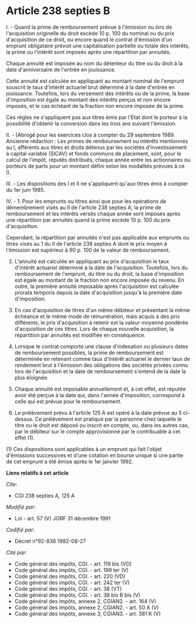 # Article 238 septies B

I. - Quand la prime de remboursement prévue à l'émission ou lors de l'acquisition originelle du droit excède 10 p. 100 du
nominal ou du prix d'acquisition de ce droit, ou encore quand le contrat d'émission d'un emprunt obligataire prévoit une
capitalisation partielle ou totale des intérêts, la prime ou l'intérêt sont imposés après une répartition par annuités.

Chaque annuité est imposée au nom du détenteur du titre ou du droit à la date d'anniversaire de l'entrée en jouissance.

Cette annuité est calculée en appliquant au montant nominal de l'emprunt souscrit le taux d'intérêt actuariel brut déterminé
à la date d'entrée en jouissance. Toutefois, lors du versement des intérêts ou de la prime, la base d'imposition est égale au
montant des intérêts perçus et non encore imposés, et le cas échéant de la fraction non encore imposée de la prime.

Ces règles ne s'appliquent pas aux titres émis par l'Etat dont le porteur à la possibilité d'obtenir la conversion dans les
trois ans suivant l'émission.

II. - (Abrogé pour les exercices clos à compter du 29 septembre 1989. Ancienne rédaction : Les primes de remboursement ou
intérêts mentionnés au I, afférents aux titres et droits détenus par les sociétés d'investissement à capital variable (SICAV)
et fonds communs de placement, sont, pour le calcul de l'impôt, réputés distribués, chaque année entre les actionnaires ou
porteurs de parts pour un montant défini selon les modalités prévues à ce I).

III. - Les dispositions des I et II ne s'appliquent qu'aux titres émis à compter du 1er juin 1985.

IV. - 1. Pour les emprunts ou titres ainsi que pour les opérations de démembrement visés au II de l'article 238 septies A, la
prime de remboursement et les intérêts versés chaque année sont imposés après une répartition par annuités quand la prime
excède 10 p. 100 du prix d'acquisition.

Cependant, la répartition par annuités n'est pas applicable aux emprunts ou titres visés au 1 du II de l'article 238 septies
A dont le prix moyen à l'émission est supérieur à 90 p. 100 de la valeur de remboursement.

2. L'annuité est calculée en appliquant au prix d'acquisition le taux d'intérêt actuariel déterminé à la date de
l'acquisition. Toutefois, lors du remboursement de l'emprunt, du titre ou du droit, la base d'imposition est égale au montant
de la fraction non encore imposée du revenu. En outre, la première annuité imposable après l'acquisition est calculée prorata
temporis depuis la date d'acquisition jusqu'à la première date d'imposition.

3. En cas d'acquisition de titres d'un même débiteur et présentant la même échéance et le même mode de rémunération, mais
acquis à des prix différents, le prix d'acquisition à retenir est la valeur moyenne pondérée d'acquisition de ces titres.
Lors de chaque nouvelle acquisition, la répartition par annuités est modifiée en conséquence.

4. Lorsque le contrat comporte une clause d'indexation ou plusieurs dates de remboursement possibles, la prime de
remboursement est déterminée en retenant comme taux d'intérêt actuariel le dernier taux de rendement brut à l'émission des
obligations des sociétés privées connu lors de l'acquisition et la date de remboursement s'entend de la date la plus
éloignée.

5. Chaque annuité est imposable annuellement et, à cet effet, est réputée avoir été perçue à la date qui, dans l'année
d'imposition, correspond à celle qui est prévue pour le remboursement.

6. Le prélèvement prévu à l'article 125 A est opéré à la date prévue au 5 ci-dessus. Ce prélèvement est pratiqué par la
personne chez laquelle le titre ou le droit est déposé ou inscrit en compte, ou, dans les autres cas, par le débiteur sur le
compte approvisionné par le contribuable à cet effet (1).

(1) Ces dispositions sont applicables à un emprunt qui fait l'objet d'émissions successives et d'une cotation en bourse
unique si une partie de cet emprunt a été émise après le 1er janvier 1992.

**Liens relatifs à cet article**

_Cite_:

  - CGI 238 septies A, 125 A

_Modifié par_:

  - Loi - art. 57 (V) JORF 31 décembre 1991

_Codifié par_:

  - Décret n°92-836 1992-08-27

_Cité par_:

  - Code général des impôts, CGI. - art. 119 bis (VD)
  - Code général des impôts, CGI. - art. 199 ter (V)
  - Code général des impôts, CGI. - art. 220 (VD)
  - Code général des impôts, CGI. - art. 242 ter (V)
  - Code général des impôts, CGI. - art. 38 (VT)
  - Code général des impôts, CGI. - art. 38 bis B bis (V)
  - Code général des impôts, annexe 2, CGIAN2. - art. 164 (V)
  - Code général des impôts, annexe 2, CGIAN2. - art. 50 A (V)
  - Code général des impôts, annexe 3, CGIAN3. - art. 381 K (V)
